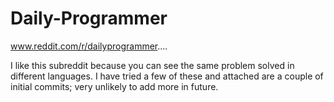 # Daily-Programmer

www.reddit.com/r/dailyprogrammer....

I like this subreddit because you can see the same problem solved in different languages. I have tried a few of these and attached are a couple of initial commits; very unlikely to add more in future.
